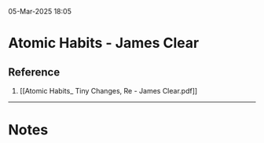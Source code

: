 05-Mar-2025 18:05
# Atomic Habits - James Clear

## Reference

1. [[Atomic Habits_ Tiny Changes, Re - James Clear.pdf]]
---
# Notes

